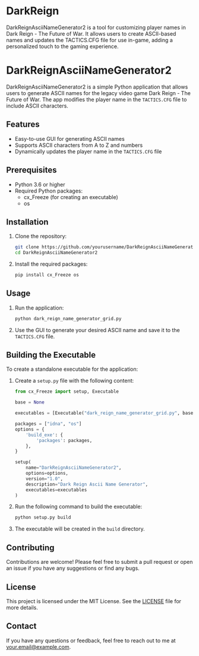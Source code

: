# DarkReign
DarkReignAsciiNameGenerator2 is a tool for customizing player names in Dark Reign - The Future of War. It allows users to create ASCII-based names and updates the TACTICS.CFG file for use in-game, adding a personalized touch to the gaming experience.

# DarkReignAsciiNameGenerator2

DarkReignAsciiNameGenerator2 is a simple Python application that allows users to generate ASCII names for the legacy video game Dark Reign - The Future of War. The app modifies the player name in the `TACTICS.CFG` file to include ASCII characters.

## Features

- Easy-to-use GUI for generating ASCII names
- Supports ASCII characters from A to Z and numbers
- Dynamically updates the player name in the `TACTICS.CFG` file

## Prerequisites

- Python 3.6 or higher
- Required Python packages:
  - cx_Freeze (for creating an executable)
  - os

## Installation

1. Clone the repository:
    ```bash
    git clone https://github.com/yourusername/DarkReignAsciiNameGenerator2.git
    cd DarkReignAsciiNameGenerator2
    ```

2. Install the required packages:
    ```bash
    pip install cx_Freeze os
    ```

## Usage

1. Run the application:
    ```bash
    python dark_reign_name_generator_grid.py
    ```

2. Use the GUI to generate your desired ASCII name and save it to the `TACTICS.CFG` file.

## Building the Executable

To create a standalone executable for the application:

1. Create a `setup.py` file with the following content:
    ```python
    from cx_Freeze import setup, Executable

    base = None

    executables = [Executable("dark_reign_name_generator_grid.py", base=base)]

    packages = ["idna", "os"]
    options = {
        'build_exe': {
            'packages': packages,
        },
    }

    setup(
        name="DarkReignAsciiNameGenerator2",
        options=options,
        version="1.0",
        description="Dark Reign Ascii Name Generator",
        executables=executables
    )
    ```

2. Run the following command to build the executable:
    ```bash
    python setup.py build
    ```

3. The executable will be created in the `build` directory.

## Contributing

Contributions are welcome! Please feel free to submit a pull request or open an issue if you have any suggestions or find any bugs.

## License

This project is licensed under the MIT License. See the [LICENSE](LICENSE) file for more details.

## Contact

If you have any questions or feedback, feel free to reach out to me at your.email@example.com.

